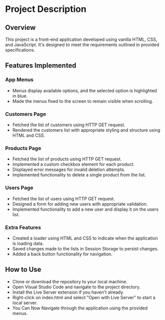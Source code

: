 # Project Description

## Overview
This project is a front-end application developed using vanilla HTML, CSS, and JavaScript. It's designed to meet the requirements outlined in provided specifications. 
## Features Implemented

### App Menus
- Menus display available options, and the selected option is highlighted in blue.
- Made the menus fixed to the screen to remain visible when scrolling.

### Customers Page
- Fetched the list of customers using HTTP GET request.
- Rendered the customers list with appropriate styling and structure using HTML and CSS.

### Products Page
- Fetched the list of products using HTTP GET request.
- Implemented a custom checkbox element for each product.
- Displayed error messages for invalid deletion attempts.
- Implemented functionality to delete a single product from the list.

### Users Page
- Fetched the list of users using HTTP GET request.
- Designed a form for adding new users with appropriate validation.
- Implemented functionality to add a new user and display it on the users list.

### Extra Features
- Created a loader using HTML and CSS to indicate when the application is loading data.
- Saved changes made to the lists in Session Storage to persist changes.
- Added a back button functionality for navigation.

## How to Use
- Clone or download the repository to your local machine.
- Open Visual Studio Code and navigate to the project directory.
- Install the Live Server extension if you haven't already.
- Right-click on index.html and select "Open with Live Server" to start a local server.
- You Can Now Navigate through the application using the provided menus.
